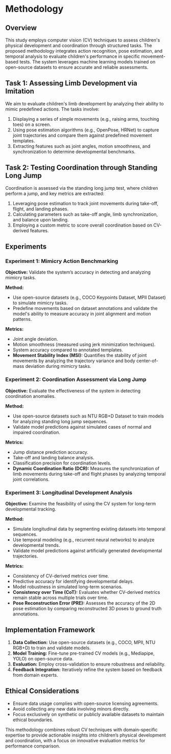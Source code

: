 # Methodology

## Overview

This study employs computer vision (CV) techniques to assess children's physical development and coordination through structured tasks. The proposed methodology integrates action recognition, pose estimation, and temporal analysis to evaluate children's performance in specific movement-based tests. The system leverages machine learning models trained on open-source datasets to ensure accurate and reliable assessments.

## Task 1: Assessing Limb Development via Imitation

We aim to evaluate children's limb development by analyzing their ability to mimic predefined actions. The tasks involve:

1. Displaying a series of simple movements (e.g., raising arms, touching toes) on a screen.
2. Using pose estimation algorithms (e.g., OpenPose, HRNet) to capture joint trajectories and compare them against predefined movement templates.
3. Extracting features such as joint angles, motion smoothness, and synchronization to determine developmental benchmarks.

## Task 2: Testing Coordination through Standing Long Jump

Coordination is assessed via the standing long jump test, where children perform a jump, and key metrics are extracted:

1. Leveraging pose estimation to track joint movements during take-off, flight, and landing phases.
2. Calculating parameters such as take-off angle, limb synchronization, and balance upon landing.
3. Employing a custom metric to score overall coordination based on CV-derived features.

## Experiments

### Experiment 1: Mimicry Action Benchmarking

**Objective:** Validate the system’s accuracy in detecting and analyzing mimicry tasks.

**Method:**

- Use open-source datasets (e.g., COCO Keypoints Dataset, MPII Dataset) to simulate mimicry tasks.
- Predefine movements based on dataset annotations and validate the model's ability to measure accuracy in joint alignment and motion patterns.

**Metrics:**

- Joint angle deviation.
- Motion smoothness (measured using jerk minimization techniques).
- System accuracy compared to annotated templates.
- **Movement Stability Index (MSI):** Quantifies the stability of joint movements by analyzing the trajectory variance and body center-of-mass deviation during mimicry tasks.

### Experiment 2: Coordination Assessment via Long Jump

**Objective:** Evaluate the effectiveness of the system in detecting coordination anomalies.

**Method:**

- Use open-source datasets such as NTU RGB+D Dataset to train models for analyzing standing long jump sequences.
- Validate model predictions against simulated cases of normal and impaired coordination.

**Metrics:**

- Jump distance prediction accuracy.
- Take-off and landing balance analysis.
- Classification precision for coordination levels.
- **Dynamic Coordination Ratio (DCR):** Measures the synchronization of limb movements during take-off and flight phases by analyzing temporal joint correlations.

### Experiment 3: Longitudinal Development Analysis

**Objective:** Examine the feasibility of using the CV system for long-term developmental tracking.

**Method:**

- Simulate longitudinal data by segmenting existing datasets into temporal sequences.
- Use temporal modeling (e.g., recurrent neural networks) to analyze developmental trends.
- Validate model predictions against artificially generated developmental trajectories.

**Metrics:**

- Consistency of CV-derived metrics over time.
- Predictive accuracy for identifying developmental delays.
- Model robustness in simulated long-term scenarios.
- **Consistency over Time (CoT):** Evaluates whether CV-derived metrics remain stable across multiple trials over time.
- **Pose Reconstruction Error (PRE):** Assesses the accuracy of the 2D pose estimation by comparing reconstructed 3D poses to ground truth annotations.

## Implementation Framework

1. **Data Collection:** Use open-source datasets (e.g., COCO, MPII, NTU RGB+D) to train and validate models.
2. **Model Training:** Fine-tune pre-trained CV models (e.g., Mediapipe, YOLO) on open-source data.
3. **Evaluation:** Employ cross-validation to ensure robustness and reliability.
4. **Feedback Integration:** Iteratively refine the system based on feedback from domain experts.

## Ethical Considerations

- Ensure data usage complies with open-source licensing agreements.
- Avoid collecting any new data involving minors directly.
- Focus exclusively on synthetic or publicly available datasets to maintain ethical boundaries.

This methodology combines robust CV techniques with domain-specific expertise to provide actionable insights into children’s physical development and coordination, with a focus on innovative evaluation metrics for performance comparison.